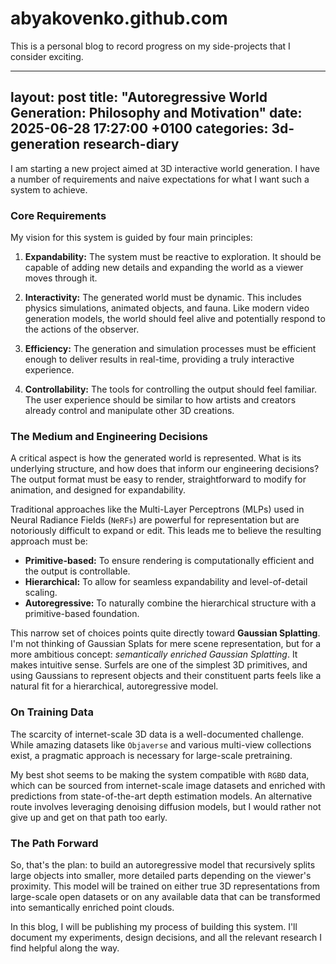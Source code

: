 # abyakovenko.github.com
This is a personal blog to record progress on my side-projects that I consider exciting.

---
layout: post
title:  "Autoregressive World Generation: Philosophy and Motivation"
date:   2025-06-28 17:27:00 +0100
categories: 3d-generation research-diary
---

I am starting a new project aimed at 3D interactive world generation. I have a number of requirements and naive expectations for what I want such a system to achieve.

### Core Requirements

My vision for this system is guided by four main principles:

1.  **Expandability:** The system must be reactive to exploration. It should be capable of adding new details and expanding the world as a viewer moves through it.

2.  **Interactivity:** The generated world must be dynamic. This includes physics simulations, animated objects, and fauna. Like modern video generation models, the world should feel alive and potentially respond to the actions of the observer.

3.  **Efficiency:** The generation and simulation processes must be efficient enough to deliver results in real-time, providing a truly interactive experience.

4.  **Controllability:** The tools for controlling the output should feel familiar. The user experience should be similar to how artists and creators already control and manipulate other 3D creations.

### The Medium and Engineering Decisions

A critical aspect is how the generated world is represented. What is its underlying structure, and how does that inform our engineering decisions? The output format must be easy to render, straightforward to modify for animation, and designed for expandability.

Traditional approaches like the Multi-Layer Perceptrons (MLPs) used in Neural Radiance Fields (`NeRFs`) are powerful for representation but are notoriously difficult to expand or edit. This leads me to believe the resulting approach must be:

-   **Primitive-based:** To ensure rendering is computationally efficient and the output is controllable.
-   **Hierarchical:** To allow for seamless expandability and level-of-detail scaling.
-   **Autoregressive:** To naturally combine the hierarchical structure with a primitive-based foundation.

This narrow set of choices points quite directly toward **Gaussian Splatting**. I'm not thinking of Gaussian Splats for mere scene representation, but for a more ambitious concept: *semantically enriched Gaussian Splatting*. It makes intuitive sense. Surfels are one of the simplest 3D primitives, and using Gaussians to represent objects and their constituent parts feels like a natural fit for a hierarchical, autoregressive model.

### On Training Data

The scarcity of internet-scale 3D data is a well-documented challenge. While amazing datasets like `Objaverse` and various multi-view collections exist, a pragmatic approach is necessary for large-scale pretraining.

My best shot seems to be making the system compatible with `RGBD` data, which can be sourced from internet-scale image datasets and enriched with predictions from state-of-the-art depth estimation models. An alternative route involves leveraging denoising diffusion models, but I would rather not give up and get on that path too early.

### The Path Forward

So, that's the plan: to build an autoregressive model that recursively splits large objects into smaller, more detailed parts depending on the viewer's proximity. This model will be trained on either true 3D representations from large-scale open datasets or on any available data that can be transformed into semantically enriched point clouds.

In this blog, I will be publishing my process of building this system. I'll document my experiments, design decisions, and all the relevant research I find helpful along the way.
